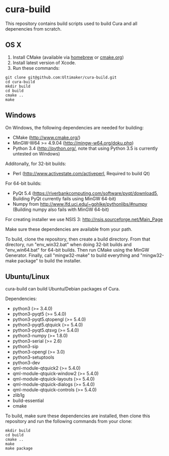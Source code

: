 # cura-build

This repository contains build scripts used to build Cura and all depenencies from scratch.

## OS X

1. Install CMake (available via [homebrew](http://brew.sh/) or [cmake.org](http://www.cmake.org/))
2. Install latest version of Xcode.
3. Run these commands:
```shell
git clone git@github.com:Ultimaker/cura-build.git
cd cura-build
mkdir build
cd build
cmake ..
make
```

## Windows

On Windows, the following dependencies are needed for building:

* CMake (http://www.cmake.org/)
* MinGW-W64 >= 4.9.04 (http://mingw-w64.org/doku.php)
* Python 3.4 (http://python.org/, note that using Python 3.5 is currently untested on Windows)

Additonally, for 32-bit builds:

* Perl (http://www.activestate.com/activeperl, Required to build Qt)

For 64-bit builds:

* PyQt 5.4 (https://riverbankcomputing.com/software/pyqt/download5, Building PyQt currently fails using MinGW 64-bit)
* Numpy from http://www.lfd.uci.edu/~gohlke/pythonlibs/#numpy (Building numpy also fails with MinGW 64-bit)

For creating installer we use NSIS 3: http://nsis.sourceforge.net/Main_Page

Make sure these dependencies are available from your path.

To build, clone the repository, then create a build directory. From that directory, run "env_win32.bat" when doing 32-bit builds and "env_win64.bat" for 64-bit builds.
Then run CMake using the MinGW Generator. Finally, call "mingw32-make" to build everything and "mingw32-make package" to build the installer.

## Ubuntu/Linux

cura-build can build Ubuntu/Debian packages of Cura.

Dependencies:

* python3 (>= 3.4.0)
* python3-pyqt5 (>= 5.4.0)
* python3-pyqt5.qtopengl (>= 5.4.0)
* python3-pyqt5.qtquick (>= 5.4.0)
* python3-pyqt5.qtsvg (>= 5.4.0)
* python3-numpy (>= 1.8.0)
* python3-serial (>= 2.6)
* python3-sip
* python3-opengl (>= 3.0)
* python3-setuptools
* python3-dev
* qml-module-qtquick2 (>= 5.4.0)
* qml-module-qtquick-window2 (>= 5.4.0)
* qml-module-qtquick-layouts (>= 5.4.0)
* qml-module-qtquick-dialogs (>= 5.4.0)
* qml-module-qtquick-controls (>= 5.4.0)
* zlib1g
* build-essential
* cmake

To build, make sure these dependencies are installed, then clone this repository and run the following commands from your clone:

```shell
mkdir build
cd build
cmake ..
make
make package
```
